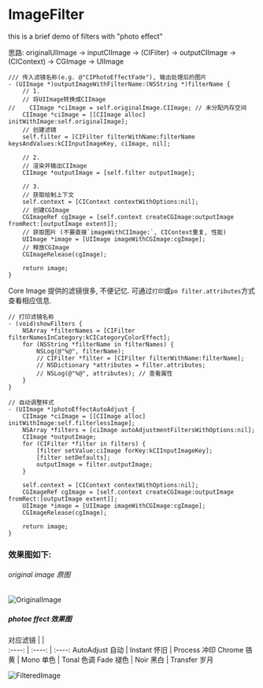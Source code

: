 # ImageFilter
this is a brief demo of filters with "photo effect"

思路: originalUIImage -> inputCIImage -> (CIFilter) -> outputCIImage -> (CIContext) -> CGImage -> UIImage

```objc
/// 传入滤镜名称(e.g. @"CIPhotoEffectFade"), 输出处理后的图片
- (UIImage *)outputImageWithFilterName:(NSString *)filterName {
    // 1.
    // 将UIImage转换成CIImage
//    CIImage *ciImage = self.originalImage.CIImage; // 未分配内存空间
    CIImage *ciImage = [[CIImage alloc] initWithImage:self.originalImage];
    // 创建滤镜
    self.filter = [CIFilter filterWithName:filterName keysAndValues:kCIInputImageKey, ciImage, nil];

    // 2.
    // 渲染并输出CIImage
    CIImage *outputImage = [self.filter outputImage];

    // 3.
    // 获取绘制上下文
    self.context = [CIContext contextWithOptions:nil];
    // 创建CGImage
    CGImageRef cgImage = [self.context createCGImage:outputImage fromRect:[outputImage extent]];
    // 获取图片 (不要直接`imageWithCIImage:`, CIContext重复, 性能)
    UIImage *image = [UIImage imageWithCGImage:cgImage];
    // 释放CGImage
    CGImageRelease(cgImage);

    return image;
}
```

Core Image 提供的滤镜很多, 不便记忆. 可通过`打印`或`po filter.attributes`方式查看相应信息.
```objc
// 打印滤镜名称
- (void)showFilters {
    NSArray *filterNames = [CIFilter filterNamesInCategory:kCICategoryColorEffect];
    for (NSString *filterName in filterNames) {
        NSLog(@"%@", filterName);
        // CIFilter *filter = [CIFilter filterWithName:filterName];
        // NSDictionary *attributes = filter.attributes;
        // NSLog(@"%@", attributes); // 查看属性
    }
}
```

```objc
// 自动调整样式
- (UIImage *)photoEffectAutoAdjust {
    CIImage *ciImage = [[CIImage alloc] initWithImage:self.filterlessImage];
    NSArray *filters = [ciImage autoAdjustmentFiltersWithOptions:nil];
    CIImage *outputImage;
    for (CIFilter *filter in filters) {
        [filter setValue:ciImage forKey:kCIInputImageKey];
        [filter setDefaults];
        outputImage = filter.outputImage;
    }

    self.context = [CIContext contextWithOptions:nil];
    CGImageRef cgImage = [self.context createCGImage:outputImage fromRect:[outputImage extent]];
    UIImage *image = [UIImage imageWithCGImage:cgImage];
    CGImageRelease(cgImage);

    return image;
}
```

### 效果图如下:

###### original image 原图

![OriginalImage](http://upload-images.jianshu.io/upload_images/1964880-9501a6111539b2c8.png?imageMogr2/auto-orient/strip%7CimageView2/2/w/1240)

##### photoe ffect 效果图
对应滤镜 |  |  
:----: | :----: | :----:
AutoAdjust 自动 | Instant 怀旧 | Process  冲印
Chrome     铬黄 | Mono    单色 | Tonal    色调
Fade       褪色 | Noir    黑白 | Transfer 岁月

![FilteredImage](http://upload-images.jianshu.io/upload_images/1964880-425febe0176fb7ec.png?imageMogr2/auto-orient/strip%7CimageView2/2/w/1240)
